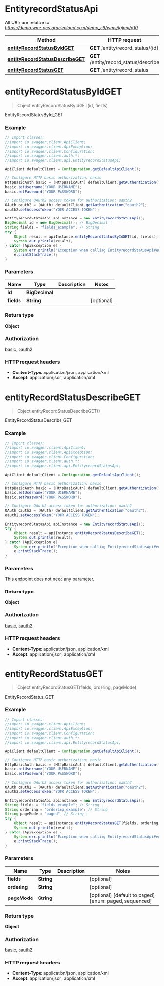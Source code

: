# EntityrecordStatusApi

All URIs are relative to *https://demo.wms.ocs.oraclecloud.com/demo_a9/wms/lgfapi/v10*

Method | HTTP request | Description
------------- | ------------- | -------------
[**entityRecordStatusByIdGET**](EntityrecordStatusApi.md#entityRecordStatusByIdGET) | **GET** /entity/record_status/{id} | EntityRecordStatusById_GET
[**entityRecordStatusDescribeGET**](EntityrecordStatusApi.md#entityRecordStatusDescribeGET) | **GET** /entity/record_status/describe | EntityRecordStatusDescribe_GET
[**entityRecordStatusGET**](EntityrecordStatusApi.md#entityRecordStatusGET) | **GET** /entity/record_status | EntityRecordStatus_GET


<a name="entityRecordStatusByIdGET"></a>
# **entityRecordStatusByIdGET**
> Object entityRecordStatusByIdGET(id, fields)

EntityRecordStatusById_GET



### Example
```java
// Import classes:
//import io.swagger.client.ApiClient;
//import io.swagger.client.ApiException;
//import io.swagger.client.Configuration;
//import io.swagger.client.auth.*;
//import io.swagger.client.api.EntityrecordStatusApi;

ApiClient defaultClient = Configuration.getDefaultApiClient();

// Configure HTTP basic authorization: basic
HttpBasicAuth basic = (HttpBasicAuth) defaultClient.getAuthentication("basic");
basic.setUsername("YOUR USERNAME");
basic.setPassword("YOUR PASSWORD");

// Configure OAuth2 access token for authorization: oauth2
OAuth oauth2 = (OAuth) defaultClient.getAuthentication("oauth2");
oauth2.setAccessToken("YOUR ACCESS TOKEN");

EntityrecordStatusApi apiInstance = new EntityrecordStatusApi();
BigDecimal id = new BigDecimal(); // BigDecimal | 
String fields = "fields_example"; // String | 
try {
    Object result = apiInstance.entityRecordStatusByIdGET(id, fields);
    System.out.println(result);
} catch (ApiException e) {
    System.err.println("Exception when calling EntityrecordStatusApi#entityRecordStatusByIdGET");
    e.printStackTrace();
}
```

### Parameters

Name | Type | Description  | Notes
------------- | ------------- | ------------- | -------------
 **id** | **BigDecimal**|  |
 **fields** | **String**|  | [optional]

### Return type

**Object**

### Authorization

[basic](../README.md#basic), [oauth2](../README.md#oauth2)

### HTTP request headers

 - **Content-Type**: application/json, application/xml
 - **Accept**: application/json, application/xml

<a name="entityRecordStatusDescribeGET"></a>
# **entityRecordStatusDescribeGET**
> Object entityRecordStatusDescribeGET()

EntityRecordStatusDescribe_GET



### Example
```java
// Import classes:
//import io.swagger.client.ApiClient;
//import io.swagger.client.ApiException;
//import io.swagger.client.Configuration;
//import io.swagger.client.auth.*;
//import io.swagger.client.api.EntityrecordStatusApi;

ApiClient defaultClient = Configuration.getDefaultApiClient();

// Configure HTTP basic authorization: basic
HttpBasicAuth basic = (HttpBasicAuth) defaultClient.getAuthentication("basic");
basic.setUsername("YOUR USERNAME");
basic.setPassword("YOUR PASSWORD");

// Configure OAuth2 access token for authorization: oauth2
OAuth oauth2 = (OAuth) defaultClient.getAuthentication("oauth2");
oauth2.setAccessToken("YOUR ACCESS TOKEN");

EntityrecordStatusApi apiInstance = new EntityrecordStatusApi();
try {
    Object result = apiInstance.entityRecordStatusDescribeGET();
    System.out.println(result);
} catch (ApiException e) {
    System.err.println("Exception when calling EntityrecordStatusApi#entityRecordStatusDescribeGET");
    e.printStackTrace();
}
```

### Parameters
This endpoint does not need any parameter.

### Return type

**Object**

### Authorization

[basic](../README.md#basic), [oauth2](../README.md#oauth2)

### HTTP request headers

 - **Content-Type**: application/json, application/xml
 - **Accept**: application/json, application/xml

<a name="entityRecordStatusGET"></a>
# **entityRecordStatusGET**
> Object entityRecordStatusGET(fields, ordering, pageMode)

EntityRecordStatus_GET



### Example
```java
// Import classes:
//import io.swagger.client.ApiClient;
//import io.swagger.client.ApiException;
//import io.swagger.client.Configuration;
//import io.swagger.client.auth.*;
//import io.swagger.client.api.EntityrecordStatusApi;

ApiClient defaultClient = Configuration.getDefaultApiClient();

// Configure HTTP basic authorization: basic
HttpBasicAuth basic = (HttpBasicAuth) defaultClient.getAuthentication("basic");
basic.setUsername("YOUR USERNAME");
basic.setPassword("YOUR PASSWORD");

// Configure OAuth2 access token for authorization: oauth2
OAuth oauth2 = (OAuth) defaultClient.getAuthentication("oauth2");
oauth2.setAccessToken("YOUR ACCESS TOKEN");

EntityrecordStatusApi apiInstance = new EntityrecordStatusApi();
String fields = "fields_example"; // String | 
String ordering = "ordering_example"; // String | 
String pageMode = "paged"; // String | 
try {
    Object result = apiInstance.entityRecordStatusGET(fields, ordering, pageMode);
    System.out.println(result);
} catch (ApiException e) {
    System.err.println("Exception when calling EntityrecordStatusApi#entityRecordStatusGET");
    e.printStackTrace();
}
```

### Parameters

Name | Type | Description  | Notes
------------- | ------------- | ------------- | -------------
 **fields** | **String**|  | [optional]
 **ordering** | **String**|  | [optional]
 **pageMode** | **String**|  | [optional] [default to paged] [enum: paged, sequenced]

### Return type

**Object**

### Authorization

[basic](../README.md#basic), [oauth2](../README.md#oauth2)

### HTTP request headers

 - **Content-Type**: application/json, application/xml
 - **Accept**: application/json, application/xml

